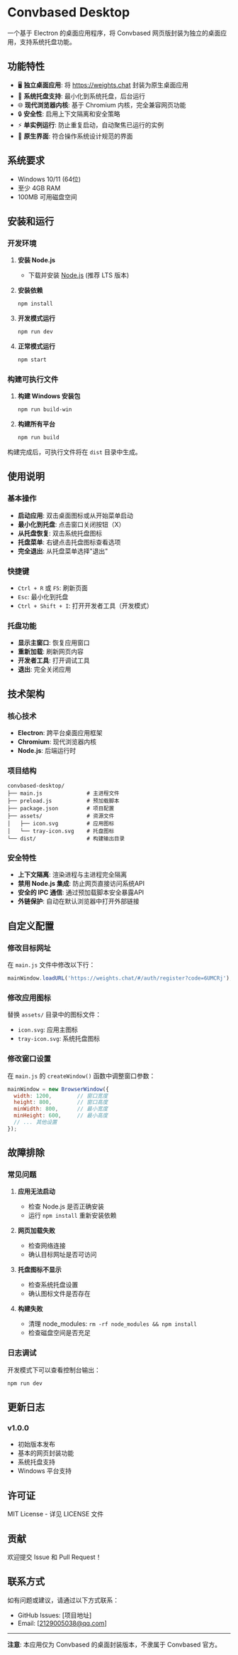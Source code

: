 # Convbased Desktop

一个基于 Electron 的桌面应用程序，将 Convbased 网页版封装为独立的桌面应用，支持系统托盘功能。

## 功能特性

- 🖥️ **独立桌面应用**: 将 https://weights.chat 封装为原生桌面应用
- 🔔 **系统托盘支持**: 最小化到系统托盘，后台运行
- 🌐 **现代浏览器内核**: 基于 Chromium 内核，完全兼容网页功能
- 🔒 **安全性**: 启用上下文隔离和安全策略
- ⚡ **单实例运行**: 防止重复启动，自动聚焦已运行的实例
- 🎨 **原生界面**: 符合操作系统设计规范的界面

## 系统要求

- Windows 10/11 (64位)
- 至少 4GB RAM
- 100MB 可用磁盘空间

## 安装和运行

### 开发环境

1. **安装 Node.js**
   - 下载并安装 [Node.js](https://nodejs.org/) (推荐 LTS 版本)

2. **安装依赖**
   ```bash
   npm install
   ```

3. **开发模式运行**
   ```bash
   npm run dev
   ```

4. **正常模式运行**
   ```bash
   npm start
   ```

### 构建可执行文件

1. **构建 Windows 安装包**
   ```bash
   npm run build-win
   ```

2. **构建所有平台**
   ```bash
   npm run build
   ```

构建完成后，可执行文件将在 `dist` 目录中生成。

## 使用说明

### 基本操作

- **启动应用**: 双击桌面图标或从开始菜单启动
- **最小化到托盘**: 点击窗口关闭按钮（X）
- **从托盘恢复**: 双击系统托盘图标
- **托盘菜单**: 右键点击托盘图标查看选项
- **完全退出**: 从托盘菜单选择"退出"

### 快捷键

- `Ctrl + R` 或 `F5`: 刷新页面
- `Esc`: 最小化到托盘
- `Ctrl + Shift + I`: 打开开发者工具（开发模式）

### 托盘功能

- **显示主窗口**: 恢复应用窗口
- **重新加载**: 刷新网页内容
- **开发者工具**: 打开调试工具
- **退出**: 完全关闭应用

## 技术架构

### 核心技术

- **Electron**: 跨平台桌面应用框架
- **Chromium**: 现代浏览器内核
- **Node.js**: 后端运行时

### 项目结构

```
convbased-desktop/
├── main.js              # 主进程文件
├── preload.js           # 预加载脚本
├── package.json         # 项目配置
├── assets/              # 资源文件
│   ├── icon.svg         # 应用图标
│   └── tray-icon.svg    # 托盘图标
└── dist/                # 构建输出目录
```

### 安全特性

- **上下文隔离**: 渲染进程与主进程完全隔离
- **禁用 Node.js 集成**: 防止网页直接访问系统API
- **安全的 IPC 通信**: 通过预加载脚本安全暴露API
- **外链保护**: 自动在默认浏览器中打开外部链接

## 自定义配置

### 修改目标网址

在 `main.js` 文件中修改以下行：

```javascript
mainWindow.loadURL('https://weights.chat/#/auth/register?code=6UMCRj');
```

### 修改应用图标

替换 `assets/` 目录中的图标文件：
- `icon.svg`: 应用主图标
- `tray-icon.svg`: 系统托盘图标

### 修改窗口设置

在 `main.js` 的 `createWindow()` 函数中调整窗口参数：

```javascript
mainWindow = new BrowserWindow({
  width: 1200,        // 窗口宽度
  height: 800,        // 窗口高度
  minWidth: 800,      // 最小宽度
  minHeight: 600,     // 最小高度
  // ... 其他设置
});
```

## 故障排除

### 常见问题

1. **应用无法启动**
   - 检查 Node.js 是否正确安装
   - 运行 `npm install` 重新安装依赖

2. **网页加载失败**
   - 检查网络连接
   - 确认目标网址是否可访问

3. **托盘图标不显示**
   - 检查系统托盘设置
   - 确认图标文件是否存在

4. **构建失败**
   - 清理 node_modules: `rm -rf node_modules && npm install`
   - 检查磁盘空间是否充足

### 日志调试

开发模式下可以查看控制台输出：

```bash
npm run dev
```

## 更新日志

### v1.0.0
- 初始版本发布
- 基本的网页封装功能
- 系统托盘支持
- Windows 平台支持

## 许可证

MIT License - 详见 LICENSE 文件

## 贡献

欢迎提交 Issue 和 Pull Request！

## 联系方式

如有问题或建议，请通过以下方式联系：

- GitHub Issues: [项目地址]
- Email: [2129005038@qq.com]

---

**注意**: 本应用仅为 Convbased 的桌面封装版本，不隶属于 Convbased 官方。